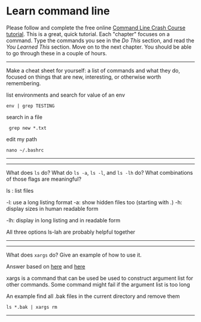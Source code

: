 # Learn command line

Please follow and complete the free online [Command Line Crash Course
tutorial](http://cli.learncodethehardway.org/book/). This is a great,
quick tutorial. Each "chapter" focuses on a command. Type the commands
you see in the _Do This_ section, and read the _You Learned This_
section. Move on to the next chapter. You should be able to go through
these in a couple of hours.


---

Make a cheat sheet for yourself: a list of commands and what they do, focused on things that are new, interesting, or otherwise worth remembering.

list environments and search for value of an env

    env | grep TESTING

search in a file

     grep new *.txt
     
edit my path

    nano ~/.bashrc
---


---

What does `ls` do? What do `ls -a`, `ls -l`, and `ls -lh` do? What combinations of those flags are meaningful?

ls : list files

-l: use a long listing format
-a: show hidden files too (starting with .)
-h: display sizes in human readable form

-lh: display in long listing and in readable form

All three options ls-lah are probably helpful together

---


---

What does `xargs` do? Give an example of how to use it.

Answer based on [here](http://www.cyberciti.biz/faq/linux-unix-bsd-xargs-construct-argument-lists-utility/) 
and [here](https://en.wikipedia.org/wiki/Xargs)

xargs is a command that can be used be used to construct argument list for other commands.
Some command might fail if the argument list is too long

An example
find all .bak files in the current directory and remove them

    ls *.bak | xargs rm

---
